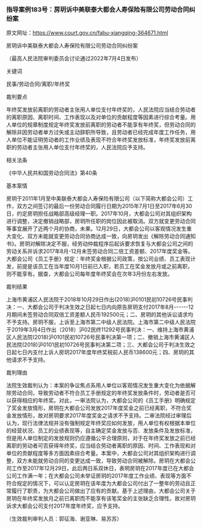 ### 指导案例183号：房玥诉中美联泰大都会人寿保险有限公司劳动合同纠纷案
原文网址：https://www.court.gov.cn/fabu-xiangqing-364671.html

房玥诉中美联泰大都会人寿保险有限公司劳动合同纠纷案

（最高人民法院审判委员会讨论通过2022年7月4日发布）

关键词

民事/劳动合同/离职/年终奖

裁判要点

年终奖发放前离职的劳动者主张用人单位支付年终奖的，人民法院应当结合劳动者的离职原因、离职时间、工作表现以及对单位的贡献程度等因素进行综合考量。用人单位的规章制度规定年终奖发放前离职的劳动者不能享有年终奖，但劳动合同的解除非因劳动者单方过失或主动辞职所导致，且劳动者已经完成年度工作任务，用人单位不能证明劳动者的工作业绩及表现不符合年终奖发放标准，年终奖发放前离职的劳动者主张用人单位支付年终奖的，人民法院应予支持。

相关法条

《中华人民共和国劳动合同法》第40条

基本案情

房玥于2011年1月至中美联泰大都会人寿保险有限公司（以下简称大都会公司）工作，双方之间签订的最后一份劳动合同履行日期为2015年7月1日至2017年6月30日，约定房玥担任战略部高级经理一职。2017年10月，大都会公司对其组织架构进行调整，决定撤销战略部，房玥所任职的岗位因此被取消。双方就变更劳动合同等事宜展开了近两个月的协商，未果。12月29日，大都会公司以客观情况发生重大变化、双方未能就变更劳动合同协商达成一致，向房玥发出《解除劳动合同通知书》。房玥对解除决定不服，经劳动仲裁程序后起诉要求恢复与大都会公司之间的劳动关系并诉求2017年8月-12月未签劳动合同二倍工资差额、2017年度奖金等。大都会公司《员工手册》规定：年终奖金根据公司政策，按公司业绩、员工表现计发，前提是该员工在当年度10月1日前已入职，若员工在奖金发放月或之前离职，则不能享有。据查，大都会公司每年度年终奖会在次年3月份左右发放。

裁判结果

上海市黄浦区人民法院于2018年10月29日作出(2018)沪0101民初10726号民事判决：一、大都会公司于判决生效之日起七日内向原告房玥支付2017年8月------12月期间未签劳动合同双倍工资差额人民币192500元；二、房玥的其他诉讼请求均不予支持。房玥不服，上诉至上海市第二中级人民法院。上海市第二中级人民法院于2019年3月4日作出（2018）沪02民终11292号民事判决：一、维持上海市黄浦区人民法院(2018)沪0101民初10726号民事判决第一项；二、撤销上海市黄浦区人民法院(2018)沪0101民初10726号民事判决第二项；三、大都会公司于判决生效之日起七日内支付上诉人房玥2017年度年终奖税前人民币138600元；四、房玥的其他请求不予支持。

裁判理由

法院生效裁判认为：本案的争议焦点系用人单位以客观情况发生重大变化为依据解除劳动合同，导致劳动者不符合员工手册规定的年终奖发放条件时，劳动者是否可以获得相应的年终奖。对此，一审法院认为，大都会公司的《员工手册》明确规定了奖金发放情形，房玥在大都会公司发放2017年度奖金之前已经离职，不符合奖金发放情形，故对房玥要求2017年度奖金之请求不予支持。二审法院经过审理后认为，现行法律法规并没有强制规定年终奖应如何发放，用人单位有权根据本单位的经营状况、员工的业绩表现等，自主确定奖金发放与否、发放条件及发放标准，但是用人单位制定的发放规则仍应遵循公平合理原则，对于在年终奖发放之前已经离职的劳动者可否获得年终奖，应当结合劳动者离职的原因、时间、工作表现和对单位的贡献程度等多方面因素综合考量。本案中，大都会公司对其组织架构进行调整，双方未能就劳动合同的变更达成一致，导致劳动合同被解除。房玥在大都会公司工作至2017年12月29日，此后两日系双休日，表明房玥在2017年度已在大都会公司工作满一年；在大都会公司未举证房玥的2017年度工作业绩、表现等方面不符合规定的情况下，可以认定房玥在该年度为大都会公司付出了一整年的劳动且正常履行了职责，为大都会公司做出了应有的贡献。基于上述理由，大都会公司关于房玥在年终奖发放月之前已离职而不能享有该笔奖金的主张缺乏合理性。故对房玥诉求大都会公司支付2017年度年终奖，应予支持。

（生效裁判审判人员：郭征海、谢亚琳、易苏苏）
